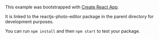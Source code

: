 This example was bootstrapped with [Create React App](https://github.com/facebook/create-react-app).

It is linked to the reactjs-photo-editor package in the parent directory for development purposes.

You can run `npm install` and then `npm start` to test your package.

